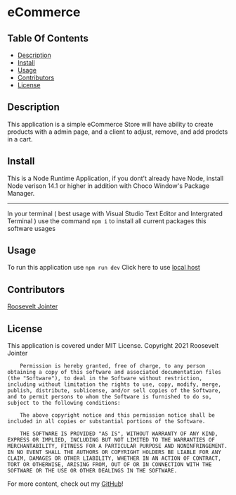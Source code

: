 # eCommerce

## Table Of Contents

* [Description](#description)
* [Install](#install)
* [Usage](#usage)
* [Contributors](#contributors)
* [License](#license)

## Description

This application is a simple eCommerce Store will have ability to create products with a admin page, and a client to adjust, remove, and add prodcts in a cart. 

## Install

This is a Node Runtime Application, if you dont't already have Node, install Node verison 14.1 or higher in addition with Choco Window's Package Manager.

________________________________________________________________________

In your terminal ( best usage with Visual Studio Text Editor and Intergrated Terminal ) use the command ``` npm i ``` to install all current packages 
this software usages

## Usage

To run this application use ``` npm run dev ```
Click here to use [local host](http://localhost:3001)

## Contributors

[Roosevelt Jointer](https://github.com/rjointer2)


## License

This application is covered under MIT License.
Copyright 2021 Roosevelt Jointer
       
        Permission is hereby granted, free of charge, to any person obtaining a copy of this software and associated documentation files (the "Software"), to deal in the Software without restriction, including without limitation the rights to use, copy, modify, merge, publish, distribute, sublicense, and/or sell copies of the Software, and to permit persons to whom the Software is furnished to do so, subject to the following conditions:
        
        The above copyright notice and this permission notice shall be included in all copies or substantial portions of the Software.
        
        THE SOFTWARE IS PROVIDED "AS IS", WITHOUT WARRANTY OF ANY KIND, EXPRESS OR IMPLIED, INCLUDING BUT NOT LIMITED TO THE WARRANTIES OF MERCHANTABILITY, FITNESS FOR A PARTICULAR PURPOSE AND NONINFRINGEMENT. IN NO EVENT SHALL THE AUTHORS OR COPYRIGHT HOLDERS BE LIABLE FOR ANY CLAIM, DAMAGES OR OTHER LIABILITY, WHETHER IN AN ACTION OF CONTRACT, TORT OR OTHERWISE, ARISING FROM, OUT OF OR IN CONNECTION WITH THE SOFTWARE OR THE USE OR OTHER DEALINGS IN THE SOFTWARE.

For more content, check out my [GitHub](https://github.com/rjointer2)!